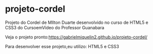 # projeto-cordel
Projeto do Cordel de MIlton Duarte desenvolvido no curso de HTML5 e CSS3 do CursoemVídeo do Professor Guanabara

Veja o projeto pronto:https://gabrielmiquelin2.github.io/projeto-cordel/

Para desenvolver esse projeto,eu utilizo: HTML5 e CSS3